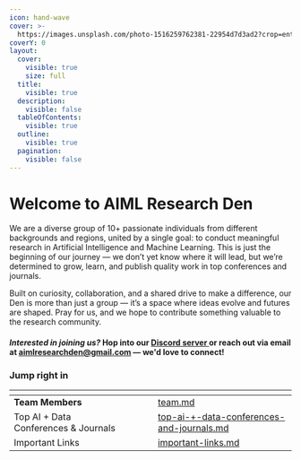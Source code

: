 ```yaml
---
icon: hand-wave
cover: >-
  https://images.unsplash.com/photo-1516259762381-22954d7d3ad2?crop=entropy&cs=srgb&fm=jpg&ixid=M3wxOTcwMjR8MHwxfHNlYXJjaHwyfHxjb2RlfGVufDB8fHx8MTc0NjMzODQ4OXww&ixlib=rb-4.0.3&q=85
coverY: 0
layout:
  cover:
    visible: true
    size: full
  title:
    visible: true
  description:
    visible: false
  tableOfContents:
    visible: true
  outline:
    visible: true
  pagination:
    visible: false
---
```


# Welcome to AIML Research Den

We are a diverse group of 10+ passionate individuals from different backgrounds and regions, united by a single goal: to conduct meaningful research in Artificial Intelligence and Machine Learning. This is just the beginning of our journey — we don’t yet know where it will lead, but we’re determined to grow, learn, and publish quality work in top conferences and journals.

Built on curiosity, collaboration, and a shared drive to make a difference, our Den is more than just a group — it’s a space where ideas evolve and futures are shaped. Pray for us, and we hope to contribute something valuable to the research community.

#### _**Interested in joining us?**_ Hop into our [Discord server ](https://discord.gg/EH7UM6EM3g)or reach out via email at [**aimlresearchden@gmail.com**](https://app.gitbook.com/u/buHfs24bNfWt3KCT8W8KAGXgOkZ2) — we'd love to connect!

### Jump right in

<table data-view="cards"><thead><tr><th></th><th></th><th data-hidden data-card-cover data-type="files"></th><th data-hidden></th><th data-hidden data-card-target data-type="content-ref"></th></tr></thead><tbody><tr><td><strong>Team Members</strong></td><td></td><td></td><td></td><td><a href="team.md">team.md</a></td></tr><tr><td>Top AI + Data Conferences &#x26; Journals</td><td></td><td></td><td></td><td><a href="resources/top-ai-+-data-conferences-and-journals.md">top-ai-+-data-conferences-and-journals.md</a></td></tr><tr><td>Important Links</td><td></td><td></td><td></td><td><a href="copy-of-resources/important-links.md">important-links.md</a></td></tr></tbody></table>

